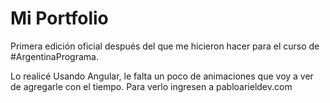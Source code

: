# Mi Portfolio
Primera edición oficial después del que me hicieron hacer para el curso de #ArgentinaPrograma.

Lo realicé Usando Angular, le falta un poco de animaciones que voy a ver de agregarle con el tiempo. Para verlo ingresen a pabloarieldev.com
